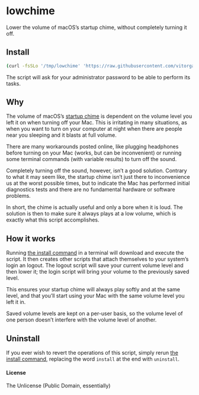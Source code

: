 # lowchime
Lower the volume of macOS’s startup chime, without completely turning it off.

## Install
```bash
(curl -fsSLo '/tmp/lowchime' 'https://raw.githubusercontent.com/vitorgalvao/lowchime/master/lowchime' && chmod +x '/tmp/lowchime' && sudo /tmp/lowchime install)
```

The script will ask for your administrator password to be able to perform its tasks.

## Why

The volume of macOS’s [startup chime](https://youtu.be/i9qOJqNjalE) is dependent on the volume level you left it on when turning off your Mac. This is irritating in many situations, as when you want to turn on your computer at night when there are people near you sleeping and it blasts at full volume.

There are many workarounds posted online, like plugging headphones before turning on your Mac (works, but can be inconvenient) or running some terminal commands (with variable results) to turn off the sound.

Completely turning off the sound, however, isn’t a good solution. Contrary to what it may seem like, the startup chime isn’t just there to inconvenience us at the worst possible times, but to indicate the Mac has performed initial diagnostics tests and there are no fundamental hardware or software problems.

In short, the chime is actually useful and only a bore when it is loud. The solution is then to make sure it always plays at a low volume, which is exactly what this script accomplishes.

## How it works

Running [the install command](#install) in a terminal will download and execute the script. It then creates other scripts that attach themselves to your system’s login an logout. The logout script will save your current volume level and then lower it; the login script will bring your volume to the previously saved level.

This ensures your startup chime will always play softly and at the same level, and that you’ll start using your Mac with the same volume level you left it in.

Saved volume levels are kept on a per-user basis, so the volume level of one person doesn’t interfere with the volume level of another.

## Uninstall

If you ever wish to revert the operations of this script, simply rerun [the install command](#install), replacing the word `install` at the end with `uninstall`.

#### License
The Unlicense (Public Domain, essentially)
